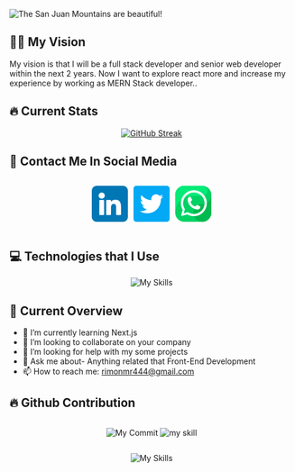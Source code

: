 <style>
.social-icons{
    display: flex;
    justify-content: center;
    gap:10px;
}
</style>

![The San Juan Mountains are beautiful!](/images/rimon.gif "San Juan Mountains")

<h2>👨‍🎓 My Vision </h2>
<p>
My vision is that I will be a full stack developer and senior web developer within the next 2 years. Now I want to explore react more and increase my experience by working as MERN Stack developer..
</p>

<h2>🔥 Current Stats </h2>
<div align="center">

[![GitHub Streak](https://github-readme-streak-stats.herokuapp.com?user=Mezbah-u-Rimon&theme=algolia)](https://git.io/streak-stats)

</div>

<h2>📱 Contact Me In Social Media</h2>
<div align="center">
<div style="display: flex; justify-content:center; gap:10px;" class="social-icons">

[![Social Contact](/icons/linkedin%20(2).png "linkedin")](https://www.linkedin.com/in/mezbah-uddin-a5a368267)

[![Social Contact](/icons/twitter.png "twitter")](https://twitter.com/Mezbah_uddin_88)

[![Social Contact](/icons/whatsapp.png "whatsapp")](https://l.facebook.com/l.php?u=https%3A%2F%2Fwhatsapp.com%2Fdl%2F%3Ffbclid%3DIwAR2ZXX3ZeKt3vkPNIBOMEQhxu6Pxpg4mY3tUm8DIDS8o6VnmPjx4AZfYyk0&h=AT1SCxKvKKjcZrc7Bz5lx7iBasYIf2efvMhSyOGkXxfk-qgA6qYRKfzNmqQPui3J0tZPl2bzufuM8KOD7OOBR9Xg3if3Cm-7v_E13ph3FNaT-FiYPdSZUI3JxguKfmsxBAQHNKuSvTWoHQM)
</div>
</div>

<h2>💻 Technologies that I Use </h2>
<div align="center">

![My Skills](https://skillicons.dev/icons?i=html,css,js,bootstrap,tailwind,react,mongodb,nodejs,express,firebase,vscode,github&perline=4)

</div>

<h2>🔎 Current Overview</h2>

- 🌱 I’m currently learning Next.js
- 👯 I’m looking to collaborate on your company
- 🤔 I’m looking for help with my some projects
- 💬 Ask me about- Anything related that Front-End Development
- 📫 How to reach me: rimonmr444@gmail.com

<h2>🔥 Github Contribution </h2>

<div style="display: flex;justify-content:center; gap:10px;">

![My Commit](http://github-profile-summary-cards.vercel.app/api/cards/repos-per-language?username=Mezbah-u-Rimon&theme=tokyonight)
![my skill](http://github-profile-summary-cards.vercel.app/api/cards/most-commit-language?username=Mezbah-u-Rimon&theme=tokyonight)

</div>

<div align="center">

![My Skills](http://github-profile-summary-cards.vercel.app/api/cards/profile-details?username=Mezbah-u-Rimon&theme=tokyonight)
</div>
